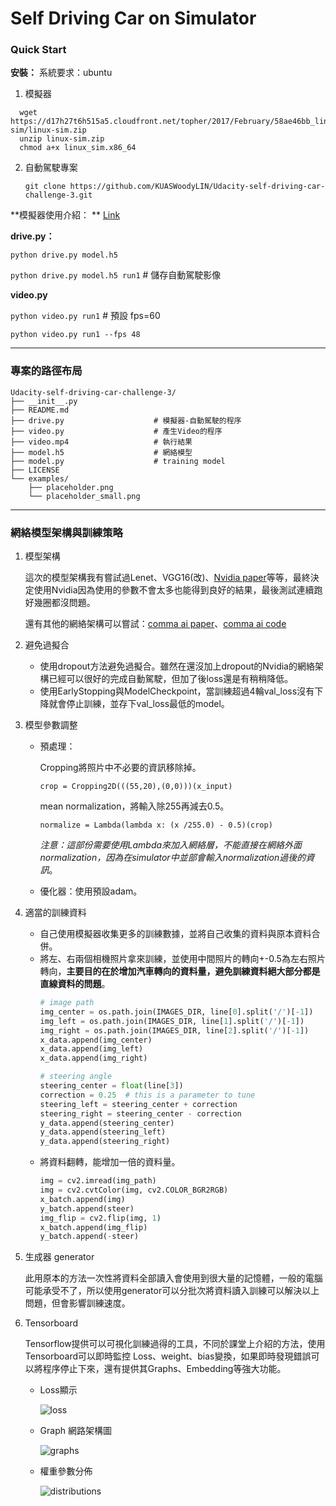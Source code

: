 # Self Driving Car on Simulator

### Quick Start

**安裝：**
系統要求：ubuntu
1. 模擬器
  ```shell
    wget https://d17h27t6h515a5.cloudfront.net/topher/2017/February/58ae46bb_linux-sim/linux-sim.zip
    unzip linux-sim.zip
    chmod a+x linux_sim.x86_64 
  ```

2. 自動駕駛專案 

    ```shell
    git clone https://github.com/KUASWoodyLIN/Udacity-self-driving-car-challenge-3.git
    ```




**模擬器使用介紹： ** [Link](https://towardsdatascience.com/introduction-to-udacity-self-driving-car-simulator-4d78198d301d)

**drive.py：**

`python drive.py model.h5`

`python drive.py model.h5 run1`		# 儲存自動駕駛影像

**video.py**

`python video.py run1`				# 預設 fps=60

`python video.py run1 --fps 48`

---

### 專案的路徑布局

```
Udacity-self-driving-car-challenge-3/
├── __init__.py
├── README.md
├── drive.py					# 模擬器-自動駕駛的程序
├── video.py					# 產生Video的程序
├── video.mp4					# 執行結果
├── model.h5					# 網絡模型
├── model.py					# training model
├── LICENSE
└── examples/
    ├── placeholder.png
    └── placeholder_small.png
```

---

### 網絡模型架構與訓練策略

1. 模型架構

   這次的模型架構我有嘗試過Lenet、VGG16(改)、[Nvidia paper](https://arxiv.org/pdf/1604.07316v1.pdf)等等，最終決定使用Nvidia因為使用的參數不會太多也能得到良好的結果，最後測試連續跑好幾圈都沒問題。

   還有其他的網絡架構可以嘗試：[comma ai paper](https://arxiv.org/pdf/1608.01230.pdf)、[comma ai code](https://github.com/commaai/research/blob/master/train_steering_model.py)

2. 避免過擬合

   - 使用dropout方法避免過擬合。雖然在還沒加上dropout的Nvidia的網絡架構已經可以很好的完成自動駕駛，但加了後loss還是有稍稍降低。
   - 使用EarlyStopping與ModelCheckpoint，當訓練超過4輪val_loss沒有下降就會停止訓練，並存下val_loss最低的model。

3. 模型參數調整

   - 預處理：

     Cropping將照片中不必要的資訊移除掉。

     `crop = Cropping2D(((55,20),(0,0)))(x_input)`

     mean normalization，將輸入除255再減去0.5。

     `normalize = Lambda(lambda x: (x /255.0) - 0.5)(crop)`

     *注意：這部份需要使用Lambda來加入網絡層，不能直接在網絡外面normalization，因為在simulator中並部會輸入normalization過後的資訊*。

   - 優化器：使用預設adam。

4. 適當的訓練資料

   - 自己使用模擬器收集更多的訓練數據，並將自己收集的資料與原本資料合併。
   - 將左、右兩個相機照片拿來訓練，並使用中間照片的轉向+-0.5為左右照片轉向，**主要目的在於增加汽車轉向的資料量，避免訓練資料絕大部分都是直線資料的問題**。
       ```python
       # image path
       img_center = os.path.join(IMAGES_DIR, line[0].split('/')[-1])
       img_left = os.path.join(IMAGES_DIR, line[1].split('/')[-1])
       img_right = os.path.join(IMAGES_DIR, line[2].split('/')[-1])
       x_data.append(img_center)
       x_data.append(img_left)
       x_data.append(img_right)

       # steering angle
       steering_center = float(line[3])
       correction = 0.25  # this is a parameter to tune
       steering_left = steering_center + correction
       steering_right = steering_center - correction
       y_data.append(steering_center)
       y_data.append(steering_left)
       y_data.append(steering_right)
       ```
   - 將資料翻轉，能增加一倍的資料量。
       ```python
       img = cv2.imread(img_path)
       img = cv2.cvtColor(img, cv2.COLOR_BGR2RGB)
       x_batch.append(img)
       y_batch.append(steer)
       img_flip = cv2.flip(img, 1)
       x_batch.append(img_flip)
       y_batch.append(-steer)
       ```

5. 生成器 generator

   此用原本的方法一次性將資料全部讀入會使用到很大量的記憶體，一般的電腦可能承受不了，所以使用generator可以分批次將資料讀入訓練可以解決以上問題，但會影響訓練速度。

6. Tensorboard

   Tensorflow提供可以可視化訓練過得的工具，不同於課堂上介紹的方法，使用Tensorboard可以即時監控 Loss、weight、bias變換，如果即時發現錯誤可以將程序停止下來，還有提供其Graphs、Embedding等強大功能。

   - Loss顯示

     ![loss](./examples/ch3_loss.png)

   - Graph 網路架構圖

     ![graphs](./examples/ch3_graphs.png)

   - 權重參數分佈

     ![distributions](./examples/ch3_distributions.png)